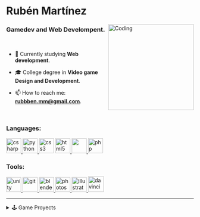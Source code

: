 <h1 align="left">Rubén Martínez</h1>

<!-- IMGAEN CHICO CON TABLET -->
<!-- <img align="right" alt="Coding" width="400" src="https://github.com/rubbenmm/rubbenmm/assets/125697479/a64ac3e7-4f29-4eb6-9fce-3f3e3e6f8cd3"> -->
<img align="right" alt="Coding" width="230" src="https://github.com/rubbenmm/rubbenmm/assets/125697479/e17ab9ee-0dc5-4ab5-87b1-9b84d97222be">

<h3 align="left">Gamedev and Web Develompent.</h3>

<br>

<p align="left">
  
- 🌱 Currently studying **Web development**.
  
- 🎓 College degree in **Video game Design and Development**.
  
- 📫 How to reach me: **rubbben.mm@gmail.com**.

</p>

<p align="left">
</p>

<br>

<h3 align="left">Languages:</h3>
<p aling= "left"> 
<!-- C# -->
<a href="https://www.w3schools.com/cs/" target="_blank" rel="noreferrer"> <img src="https://devicon-website.vercel.app/api/csharp/original.svg" alt="csharp" width="40" height="40"/> </a>
<!-- PYTHON -->
<a href="https://www.python.org" target="_blank" rel="noreferrer"> <img src="https://devicon-website.vercel.app/api/python/original.svg" alt="python" width="40" height="40"/> </a>
<!-- CSS -->
<a href="https://www.w3schools.com/css/" target="_blank" rel="noreferrer"> <img src="https://devicon-website.vercel.app/api/css3/original.svg" alt="css3" width="40" height="40"/></a> 
<!-- HTML -->
<a href="https://www.w3.org/html/" target="_blank" rel="noreferrer"> <img src="https://devicon-website.vercel.app/api/html5/original.svg" alt="html5" width="40" height="40"/> </a>
<!-- JAVA -->
<a href="https://www.java.com" target="_blank" rel="noreferrer"> <img src="https://devicon-website.vercel.app/api/java/original.svg" width="40" height="40"/> </a>
<!-- PHP -->
<a href="https://www.php.net" target="_blank" rel="noreferrer"> <img src="https://devicon-website.vercel.app/api/php/plain.svg" alt="php" width="40" height="40"/> </a>
</p> 

<h3 align="left">Tools:</h3>
<p aling= "left">
<!-- UNITY -->
<a href="https://unity.com/" target="_blank" rel="noreferrer"> <img src="https://devicon-website.vercel.app/api/unity/original.svg?color=%23E9E9E9" alt="unity" width="40" height="40"/>  
<!-- GIT -->
<a href="https://git-scm.com/" target="_blank" rel="noreferrer"> <img src="https://devicon-website.vercel.app/api/git/original.svg" alt="git" width="40" height="40"/>
<!-- BLENDER -->
<a href="https://www.blender.org/" target="_blank" rel="noreferrer"> <img src="https://devicon-website.vercel.app/api/blender/original.svg" alt="blender" width="40" height="40"/>
<!-- PHOTOSHOP -->
<a href="https://www.photoshop.com/en" target="_blank" rel="noreferrer"> <img src="https://devicon-website.vercel.app/api/photoshop/plain.svg" alt="photoshop" width="40" height="40"/> 
<!-- ILLUSTRATOR -->
<a href="https://www.adobe.com/in/products/illustrator.html" target="_blank" rel="noreferrer"> <img src="https://devicon-website.vercel.app/api/illustrator/plain.svg" alt="illustrator" width="40" height="40"/> </a> 
<!-- DAVINCI -->
<a href="https://www.blackmagicdesign.com/es/products/davinciresolve" target="_blank" rel="noreferrer"> <img src="https://github.com/rubbenmm/rubbenmm/assets/125697479/20c94639-a2ef-4d2c-b2f1-f663d050e5a8" alt="davinci" width="42" height="42"/> </a> 
</p> 
<hr>

<details>
    <summary>🕹️ Game Proyects</summary>
    <iframe width="1861" height="665" src="https://www.youtube.com/embed/p3n44qr0Flg" title="Gameplay Trailer CursedSkulls" frameborder="0" allow="accelerometer; autoplay; clipboard-write; encrypted-media; gyroscope; picture-in-picture; web-share" allowfullscreen></iframe>







    
</details>
